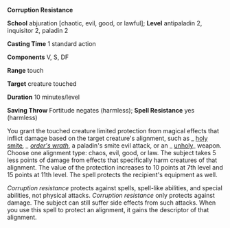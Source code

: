  **Corruption Resistance**

**School** abjuration [chaotic, evil, good, or lawful]; **Level** antipaladin 2, inquisitor 2, paladin 2

**Casting Time** 1 standard action

**Components** V, S, DF

**Range** touch

**Target** creature touched

**Duration** 10 minutes/level

**Saving Throw** Fortitude negates (harmless); **Spell Resistance** yes (harmless)

You grant the touched creature limited protection from magical effects that inflict damage based on the target creature's alignment, such as _ [holy smite](../../spells/holySmite.html#_holy-smite)_, _ [order's wrath](../../spells/orderSWrath.html#_order-s-wrath)_, a paladin's smite evil attack, or an _ [unholy](../../magicItems/weapons.html#_unholy)_ weapon. Choose one alignment type: chaos, evil, good, or law. The subject takes 5 less points of damage from effects that specifically harm creatures of that alignment. The value of the protection increases to 10 points at 7th level and 15 points at 11th level. The spell protects the recipient's equipment as well.

_Corruption resistance_ protects against spells, spell-like abilities, and special abilities, not physical attacks. _Corruption resistance_ only protects against damage. The subject can still suffer side effects from such attacks. When you use this spell to protect an alignment, it gains the descriptor of that alignment.

